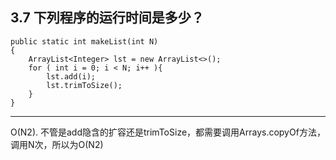 ## 3.7 下列程序的运行时间是多少？
```
public static int makeList(int N)
{
    ArrayList<Integer> lst = new ArrayList<>();
    for ( int i = 0; i < N; i++ ){
        lst.add(i);
        lst.trimToSize();
    }
}
```

---

O(N2). 
不管是add隐含的扩容还是trimToSize，都需要调用Arrays.copyOf方法，调用N次，所以为O(N2)